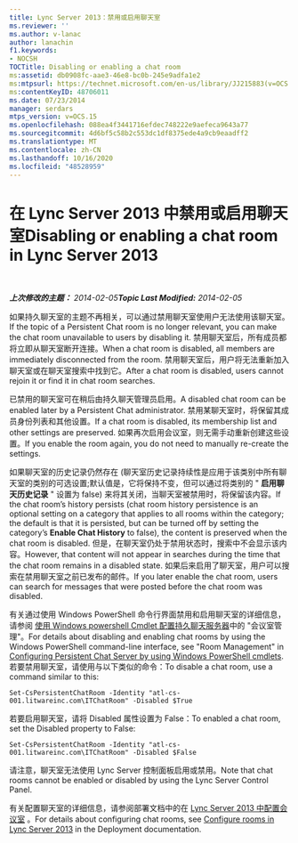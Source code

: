 ```yaml
---
title: Lync Server 2013：禁用或启用聊天室
ms.reviewer: ''
ms.author: v-lanac
author: lanachin
f1.keywords:
- NOCSH
TOCTitle: Disabling or enabling a chat room
ms:assetid: db0908fc-aae3-46e8-bc0b-245e9adfa1e2
ms:mtpsurl: https://technet.microsoft.com/en-us/library/JJ215883(v=OCS.15)
ms:contentKeyID: 48706011
ms.date: 07/23/2014
manager: serdars
mtps_version: v=OCS.15
ms.openlocfilehash: 088ea4f3441716efdec748222e9aefeca9643a77
ms.sourcegitcommit: 4d6bf5c58b2c553dc1df8375ede4a9cb9eaadff2
ms.translationtype: MT
ms.contentlocale: zh-CN
ms.lasthandoff: 10/16/2020
ms.locfileid: "48528959"
---
```

# <a name="disabling-or-enabling-a-chat-room-in-lync-server-2013"></a><span data-ttu-id="bc87e-102">在 Lync Server 2013 中禁用或启用聊天室</span><span class="sxs-lookup"><span data-stu-id="bc87e-102">Disabling or enabling a chat room in Lync Server 2013</span></span>

<div data-xmlns="http://www.w3.org/1999/xhtml">

<div class="topic" data-xmlns="http://www.w3.org/1999/xhtml" data-msxsl="urn:schemas-microsoft-com:xslt" data-cs="https://msdn.microsoft.com/">

<div data-asp="https://msdn2.microsoft.com/asp">



</div>

<div id="mainSection">

<div id="mainBody">

<span> </span>

<span data-ttu-id="bc87e-103">_**上次修改的主题：** 2014-02-05_</span><span class="sxs-lookup"><span data-stu-id="bc87e-103">_**Topic Last Modified:** 2014-02-05_</span></span>

<span data-ttu-id="bc87e-104">如果持久聊天室的主题不再相关，可以通过禁用聊天室使用户无法使用该聊天室。</span><span class="sxs-lookup"><span data-stu-id="bc87e-104">If the topic of a Persistent Chat room is no longer relevant, you can make the chat room unavailable to users by disabling it.</span></span> <span data-ttu-id="bc87e-105">禁用聊天室后，所有成员都将立即从聊天室断开连接。</span><span class="sxs-lookup"><span data-stu-id="bc87e-105">When a chat room is disabled, all members are immediately disconnected from the room.</span></span> <span data-ttu-id="bc87e-106">禁用聊天室后，用户将无法重新加入聊天室或在聊天室搜索中找到它。</span><span class="sxs-lookup"><span data-stu-id="bc87e-106">After a chat room is disabled, users cannot rejoin it or find it in chat room searches.</span></span>

<span data-ttu-id="bc87e-107">已禁用的聊天室可在稍后由持久聊天管理员启用。</span><span class="sxs-lookup"><span data-stu-id="bc87e-107">A disabled chat room can be enabled later by a Persistent Chat administrator.</span></span> <span data-ttu-id="bc87e-108">禁用某聊天室时，将保留其成员身份列表和其他设置。</span><span class="sxs-lookup"><span data-stu-id="bc87e-108">If a chat room is disabled, its membership list and other settings are preserved.</span></span> <span data-ttu-id="bc87e-109">如果再次启用会议室，则无需手动重新创建这些设置。</span><span class="sxs-lookup"><span data-stu-id="bc87e-109">If you enable the room again, you do not need to manually re-create the settings.</span></span>

<span data-ttu-id="bc87e-110">如果聊天室的历史记录仍然存在 (聊天室历史记录持续性是应用于该类别中所有聊天室的类别的可选设置;默认值是，它将保持不变，但可以通过将类别的 " **启用聊天历史记录** " 设置为 false) 来将其关闭，当聊天室被禁用时，将保留该内容。</span><span class="sxs-lookup"><span data-stu-id="bc87e-110">If the chat room’s history persists (chat room history persistence is an optional setting on a category that applies to all rooms within the category; the default is that it is persisted, but can be turned off by setting the category’s **Enable Chat History** to false), the content is preserved when the chat room is disabled.</span></span> <span data-ttu-id="bc87e-111">但是，在聊天室仍处于禁用状态时，搜索中不会显示该内容。</span><span class="sxs-lookup"><span data-stu-id="bc87e-111">However, that content will not appear in searches during the time that the chat room remains in a disabled state.</span></span> <span data-ttu-id="bc87e-112">如果后来启用了聊天室，用户可以搜索在禁用聊天室之前已发布的邮件。</span><span class="sxs-lookup"><span data-stu-id="bc87e-112">If you later enable the chat room, users can search for messages that were posted before the chat room was disabled.</span></span>

<span data-ttu-id="bc87e-113">有关通过使用 Windows PowerShell 命令行界面禁用和启用聊天室的详细信息，请参阅 [使用 Windows powershell Cmdlet 配置持久聊天服务器](configuring-persistent-chat-server-by-using-windows-powershell-cmdlets.md)中的 "会议室管理"。</span><span class="sxs-lookup"><span data-stu-id="bc87e-113">For details about disabling and enabling chat rooms by using the Windows PowerShell command-line interface, see "Room Management" in [Configuring Persistent Chat Server by using Windows PowerShell cmdlets](configuring-persistent-chat-server-by-using-windows-powershell-cmdlets.md).</span></span> <span data-ttu-id="bc87e-114">若要禁用聊天室，请使用与以下类似的命令：</span><span class="sxs-lookup"><span data-stu-id="bc87e-114">To disable a chat room, use a command similar to this:</span></span>

    Set-CsPersistentChatRoom -Identity "atl-cs-001.litwareinc.com\ITChatRoom" -Disabled $True

<span data-ttu-id="bc87e-115">若要启用聊天室，请将 Disabled 属性设置为 False：</span><span class="sxs-lookup"><span data-stu-id="bc87e-115">To enabled a chat room, set the Disabled property to False:</span></span>

    Set-CsPersistentChatRoom -Identity "atl-cs-001.litwareinc.com\ITChatRoom" -Disabled $False

<span data-ttu-id="bc87e-116">请注意，聊天室无法使用 Lync Server 控制面板启用或禁用。</span><span class="sxs-lookup"><span data-stu-id="bc87e-116">Note that chat rooms cannot be enabled or disabled by using the Lync Server Control Panel.</span></span>

<span data-ttu-id="bc87e-117">有关配置聊天室的详细信息，请参阅部署文档中的在 [Lync Server 2013 中配置会议室](lync-server-2013-configure-rooms.md) 。</span><span class="sxs-lookup"><span data-stu-id="bc87e-117">For details about configuring chat rooms, see [Configure rooms in Lync Server 2013](lync-server-2013-configure-rooms.md) in the Deployment documentation.</span></span>

</div>

<span> </span>

</div>

</div>

</div>

